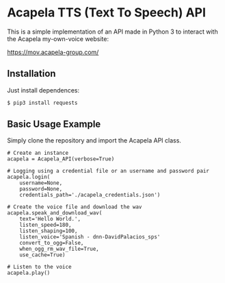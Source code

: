 # Acapela TTS (Text To Speech) API

This is a simple implementation of an API made in Python 3 to interact with the Acapela my-own-voice website:

https://mov.acapela-group.com/

## Installation

Just install dependences:
```sh
$ pip3 install requests
```

## Basic Usage Example

Simply clone the repository and import the Acapela API class.

```python3
# Create an instance
acapela = Acapela_API(verbose=True)

# Logging using a credential file or an username and password pair
acapela.login(
    username=None,
    password=None,
    credentials_path='./acapela_credentials.json')

# Create the voice file and download the wav
acapela.speak_and_download_wav(
    text='Hello World.',
    listen_speed=180,
    listen_shaping=100,
    listen_voice='Spanish - dnn-DavidPalacios_sps'
    convert_to_ogg=False,
    when_ogg_rm_wav_file=True,
    use_cache=True)

# Listen to the voice
acapela.play()
```
